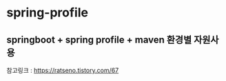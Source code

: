 # spring-profile
springboot + spring profile + maven 환경별 자원사용 
--------------------------------------------------  
참고링크 : https://ratseno.tistory.com/67
